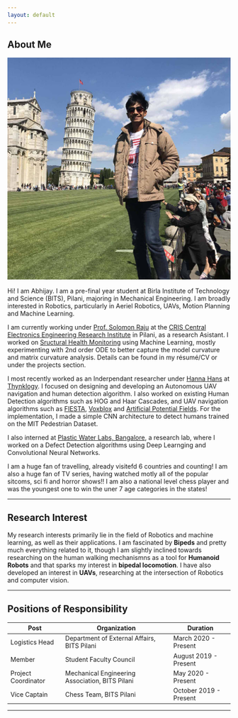 ```yaml
---
layout: default
---
```


## About Me

<img class="profile-picture" src="dp.jpg">

Hi! I am Abhijay. I am a pre-final year student at Birla Institute of Technology and Science (BITS), Pilani, majoring in Mechanical Engineering. I am broadly interested in Robotics, particularly in Aeriel Robotics, UAVs, Motion Planning and Machine Learning.

I am currently working under [Prof. Solomon Raju](https://www.ceeri.res.in/profiles/kota-solomon-raju/) at the [CRIS Central Electronics Engineering Research Institute](https://www.ceeri.res.in) in Pilani, as a research Asistant. I worked on [Sructural Health Monitoring](https://en.wikipedia.org/wiki/Structural_health_monitoring) using Machine Learning, mostly experimenting with 2nd order ODE to better capture the model curvature and matrix curvature analysis. Details can be found in my résumé/CV or under the projects section. 

I most recently worked as an Inderpendant researcher under [Hanna Hans](https://www.linkedin.com/in/hanna-hans-360a8718a/) at [Thynklogy](https://thynklogy.com). I focused on designing and developing an Autonomous UAV navigation and human detection algorithm. I also worked on existing Human Detection algorithms such as HOG and Haar Cascades, and UAV navigation algorithms such as [FIESTA](https://arxiv.org/abs/1903.02144), [Voxblox](https://voxblox.readthedocs.io/en/latest/) and [Artificial Potential Fields](https://www.researchgate.net/publication/236268166_An_Efficient_Improved_Artificial_Potential_Field_Based_Regression_Search_Method_for_Robot_Path_Planning). For the implementation, I made a simple CNN architecture to detect humans trained on the MIT Pedestrian Dataset.

I also interned at [Plastic Water Labs, Bangalore](http://www.plasticwaterlabs.com), a research lab, where I worked on a Defect Detection algorithms using Deep Learnging and Convolutional Neural Networks.

I am a huge fan of travelling, already visitefd 6 countries and counting! I am also a huge fan of TV series, having watched motly all of the popular sitcoms, sci fi and horror shows!! I am also a national level chess player and was the youngest one to win the uner 7 age categories in the states!

---

## Research Interest

My research interests primarily lie in the field of Robotics and machine learning, as well as their applications. I am fascinated by **Bipeds** and pretty much everything related to it, though I am slightly inclined towards researching on the human walking mechanismns as a tool for **Humanoid Robots** and that sparks my interest in **bipedal locomotion**. I have also developed an interest in **UAVs**, researching at the intersection of Robotics and computer vision.

---

## Positions of Responsibility

Post | Organization | Duration
--- | --- | ---
Logistics Head | Department of External Affairs, BITS Pilani | March 2020 - Present
Member | Student Faculty Council | August 2019 - Present
Project Coordinator | Mechanical Engineering Association, BITS Pilani | May 2020 - Present
Vice Captain | Chess Team, BITS Pilani | October 2019 - Present

---
